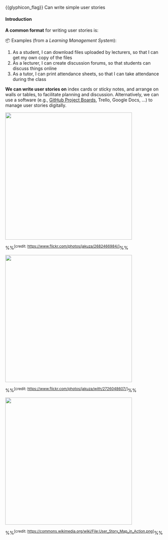 <span id="prereqs"></span>

<span id="outcomes">{{glyphicon_flag}} Can write simple user stories</span>

<div id="title">

#### Introduction

</div>

<div id="body">

<tip-box type="definition">
<include src="../../../common/definitions.md#def-user-story" />
</tip-box>

**A common format** for writing user stories is:

<tip-box type="definition">
<include src="../../../common/definitions.md#def-user-story-format" />
</tip-box>

<tip-box>

:package: Examples (from a _Learning Management System_):

1. As a student, I can download files uploaded by lecturers, so that I can get my own copy of the files
2. As a lecturer, I can create discussion forums, so that students can discuss things online
3. As a tutor, I can print attendance sheets, so that I can take attendance during the class

</tip-box>

<p/>

**We can write user stories on** index cards or sticky notes, and arrange on walls or tables, to facilitate planning and discussion. Alternatively, we can use a software (e.g., [GitHub Project Boards](https://help.github.com/articles/about-project-boards/), Trello, Google Docs, ...) to manage user stories digitally.

<panel header="%%User stories in use%%" expanded>

<panel header="With sticky notes" type="seamless" expanded>
<img src="{{baseUrl}}/specifyingRequirements/userStories/introduction/images/workingWithStories.jpg" height="400" />

%%<sup>[credit: https://www.flickr.com/photos/jakuza/2682466984/]</sup>%%

</panel>

<panel header="With paper" type="seamless">
<img src="{{baseUrl}}/specifyingRequirements/userStories/introduction/images/userStoriesOnTable.jpg" height="400" />

%%<sup>[credit: https://www.flickr.com/photos/jakuza/with/2726048607/]</sup>%%

</panel>

<panel header="With software" type="seamless">
<img src="{{baseUrl}}/specifyingRequirements/userStories/introduction/images/userStoriesWithSoftware.png" height="400" />

%%<sup>[credit: https://commons.wikimedia.org/wiki/File:User_Story_Map_in_Action.png]</sup>%%

</panel>

</panel>

</div>

<div id="extras">

<include src="exercises.md" />

</div>